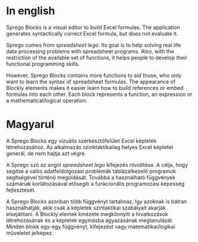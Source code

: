 # In english
Sprego Blocks is a visual editor to build Excel formulas.
The application generates syntactically correct Excel formula, but does not evaluate it.

Sprego comes from *spreadsheet lego*.
Its goal is to help solving real life data processing problems with spreadsheet programs.
Also, with the restriction of the available set of functions, it helps people to develop their functional programming skills.

However, Sprego Blocks contains more functions to aid those, who only want to learn the syntax of spreadsheet formulas.
The appearance of Blockly elements makes it easier learn how to build references or embed formulas into each other.
Each block represents a function, an expression or a mathematical/logical operation.

# Magyarul
A Sprego Blocks egy vizuális szerkesztőfelület Excel képletek létrehozásához.
Az alkalmazás szinktaktikailag helyes Excel képletet generál, de nem hajtja azt végre.

A Sprego szó az angol *spreadsheet lego* kifejezés rövidítése.
A célja, hogy segítse a valós adatfeldolgozási problémák táblázatkezelő programok segítségével történő megoldását.
Továbbá a használható függvények számának korlátozásával elősegíti a funkcionális programozási képesség fejlesztését.

A Sprego Blocks azonban több függvényt tartalmaz, így azoknak is bátran használhatják, akik csak a képletek szintaktikai szabályait akarják elsejátítani.
A Blockly elemek kinézete megkönnyíti a hivatkozások létrehozásának és a képletek egymásba ágyazásának megtanulását.
Minden blokk egy-egy függvényt, kifejezést vagy matematikai/logikai műveletet jelképez.
